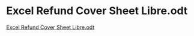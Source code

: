 # Excel Refund Cover Sheet Libre.odt

[Excel Refund Cover Sheet Libre.odt](Excel%20Refund%20Cover%20Sheet%20Libre%20odt%207c2c4abb60ff4595b0593fecbb35b541/Excel_Refund_Cover_Sheet_Libre.odt)